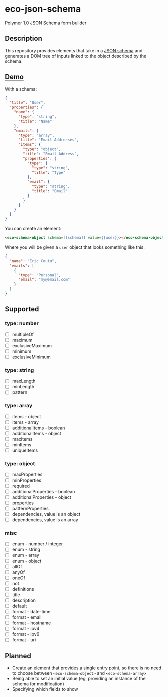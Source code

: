 eco-json-schema
===============
Polymer 1.0 JSON Schema form builder

## Description

This repository provides elements that take in a [JSON schema](http://json-schema.org/) and generates a DOM tree of inputs linked to the object described by the schema.

## [Demo](http://ecoutu.github.io/eco-json-schema/components/eco-json-schema/demo/)

With a schema:

```json
{
  "title": "User",
  "properties": {
    "name": {
      "type": "string",
      "title": "Name"
    },
    "emails": {
      "type": "array",
      "title": "Email Addresses",
      "items": {
        "type": "object",
        "title": "Email Address",
        "properties": {
          "type": {
            "type": "string",
            "title": "Type"
          },
          "email": {
            "type": "string",
            "title": "Email"
          }
        }
      }
    }
  }
}
```

You can create an element:

```html
<eco-schema-object schema=[[schema]] value={{user}}></eco-schema-object>
```

Where you will be given a `user` object that looks something like this:

```json
{
  "name": "Eric Coutu",
  "emails": [
    {
      "type": "Personal",
      "email": "my@email.com"
    }
  ]
}
```

## Supported

### type: number

- [ ] multipleOf
- [ ] maximum
- [ ] exclusiveMaximum
- [ ] minimum
- [ ] exclusiveMinimum

### type: string

- [ ] maxLength
- [ ] minLength
- [ ] pattern

### type: array

- [ ] items - object
- [ ] items - array
- [ ] additionalItems - boolean
- [ ] additionalItems - object
- [ ] maxItems
- [ ] minItems
- [ ] uniqueItems

### type: object

- [ ] maxProperties
- [ ] minProperties
- [ ] required
- [ ] additionalProperties - boolean
- [ ] additionalProperties - object
- [ ] properties
- [ ] patternProperties
- [ ] dependencies, value is an object
- [ ] dependencies, value is an array

### misc

- [ ] enum - number / integer
- [ ] enum - string
- [ ] enum - array
- [ ] enum - object
- [ ] allOf
- [ ] anyOf
- [ ] oneOf
- [ ] not
- [ ] definitions
- [ ] title
- [ ] description
- [ ] default
- [ ] format - date-time
- [ ] format - email
- [ ] format - hostname
- [ ] format - ipv4
- [ ] format - ipv6
- [ ] format - uri

## Planned

* Create an element that provides a single entry point, so there is no need to choose between `<eco-schema-object>` and `<eco-schema-array>`
* Being able to set an initial value (eg, providing an instance of the schema for modification)
* Specifying which fields to show
